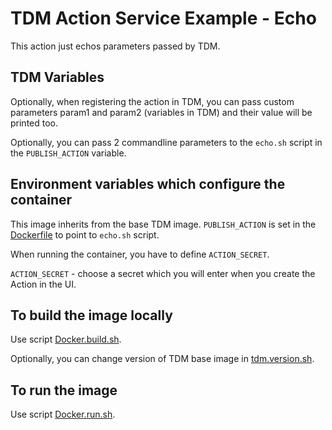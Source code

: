 # TDM Action Service Example - Echo
This action just echos parameters passed by TDM.

## TDM Variables
Optionally, when registering the action in TDM, you can pass custom parameters param1 and param2 (variables in TDM) 
and their value will be printed too.

Optionally, you can pass 2 commandline parameters to the `echo.sh` script in the `PUBLISH_ACTION` variable. 

## Environment variables which configure the container
This image inherits from the base TDM image. `PUBLISH_ACTION` is set in the [Dockerfile](Dockerfile) to point to
`echo.sh` script.

When running the container, you have to define `ACTION_SECRET`.

`ACTION_SECRET` - choose a secret which you will enter when you create the Action in the UI.

## To build the image locally
Use script [Docker.build.sh](Docker.build.sh).

Optionally, you can change version of TDM base image in [tdm.version.sh](../tdm.version.sh).

## To run the image
Use script [Docker.run.sh](Docker.run.sh).
